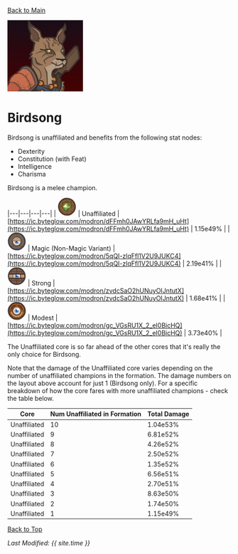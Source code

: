 [Back to Main](index.md)

![Birdsong Portrait](images/portraits/birdsong.png)

# Birdsong

Birdsong is unaffiliated and benefits from the following stat nodes:

* Dexterity
* Constitution (with Feat)
* Intelligence
* Charisma

Birdsong is a melee champion.

|---|---|---|---|
| ![Unaffiliated Core](images/core_6_unaffiliated.png) | Unaffiliated | [https://ic.byteglow.com/modron/dFFmh0JAwYRLfa9mH_uHt](https://ic.byteglow.com/modron/dFFmh0JAwYRLfa9mH_uHt) | 1.15e49% |
| ![Magic Core](images/core_4_magic.png) | Magic (Non-Magic Variant) | [https://ic.byteglow.com/modron/5qQI-zlqFfl1V2U9JUKC4](https://ic.byteglow.com/modron/5qQI-zlqFfl1V2U9JUKC4) | 2.19e41% |
| ![Strong Core](images/core_2_strong.png) | Strong | [https://ic.byteglow.com/modron/zvdcSaO2hUNuyOIJntutX](https://ic.byteglow.com/modron/zvdcSaO2hUNuyOIJntutX) | 1.68e41% |
| ![Modest Core](images/core_1_modest.png) | Modest | [https://ic.byteglow.com/modron/gc_VGsRU1X_2_eI0BicHQ](https://ic.byteglow.com/modron/gc_VGsRU1X_2_eI0BicHQ) | 3.73e40% |

The Unaffiliated core is so far ahead of the other cores that it's really the only choice for Birdsong.

Note that the damage of the Unaffiliated core varies depending on the number of unaffiliated champions in the formation. The damage numbers on the layout above account for just 1 (Birdsong only). For a specific breakdown of how the core fares with more unaffiliated champions - check the table below.

| Core | Num Unaffiliated in Formation | Total Damage |
|---|---|---|
| Unaffiliated | 10 | 1.04e53% |
| Unaffiliated | 9 | 6.81e52% |
| Unaffiliated | 8 | 4.26e52% |
| Unaffiliated | 7 | 2.50e52% |
| Unaffiliated | 6 | 1.35e52% |
| Unaffiliated | 5 | 6.56e51% |
| Unaffiliated | 4 | 2.70e51% |
| Unaffiliated | 3 | 8.63e50% |
| Unaffiliated | 2 | 1.74e50% |
| Unaffiliated | 1 | 1.15e49% |

[Back to Top](#top)

*Last Modified: {{ site.time }}*